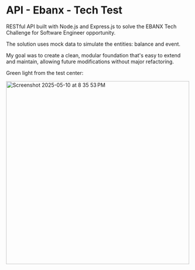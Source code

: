 # API - Ebanx - Tech Test

RESTful API built with Node.js and Express.js to solve the EBANX Tech Challenge for Software Engineer opportunity.

The solution uses mock data to simulate the entities: balance and event.

My goal was to create a clean, modular foundation that's easy to extend and maintain, allowing future modifications without major refactoring.

Green light from the test center:

<img width="500" alt="Screenshot 2025-05-10 at 8 35 53 PM" src="https://github.com/user-attachments/assets/06cdf6f9-62cb-4f21-a448-a328e27c3fe7" />


